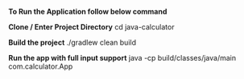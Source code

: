 **To Run the Application follow below command**

**Clone / Enter Project Directory**
cd java-calculator

**Build the project**
./gradlew clean build

**Run the app with full input support**
java -cp build/classes/java/main com.calculator.App

